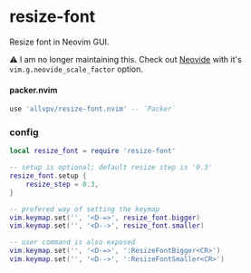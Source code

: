 # resize-font #
Resize font in Neovim GUI.

⚠️ I am no longer maintaining this. Check out [Neovide](https://neovide.dev) with it's
`vim.g.neovide_scale_factor` option.

#### packer.nvim

```lua
use 'allvpv/resize-font.nvim' -- `Packer`
```

### config

```lua
local resize_font = require 'resize-font'

-- setup is optional; default resize step is '0.3'
resize_font.setup {
    resize_step = 0.3,
}

-- prefered way of setting the keymap
vim.keymap.set('', '<D-=>', resize_font.bigger)
vim.keymap.set('', '<D-->', resize_font.smaller)

-- user command is also exposed
vim.keymap.set('', '<D-=>', ':ResizeFontBigger<CR>')
vim.keymap.set('', '<D-->', ':ResizeFontSmaller<CR>')
```

